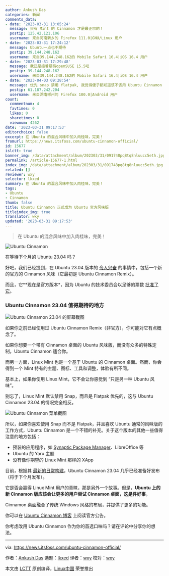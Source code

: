 ```yaml
---
author: Ankush Das
categories: 新闻
comments_data:
- date: '2023-03-31 13:05:24'
  message: 只有 Mint 的 Cinnamon 才是最正宗的！
  postip: 125.42.121.106
  username: 来自河南新乡的 Firefox 111.0|GNU/Linux 用户
- date: '2023-03-31 17:24:12'
  message: Ubuntu一点也不期待
  postip: 39.144.248.162
  username: 来自39.144.248.162的 Mobile Safari 16.4|iOS 16.4 用户
- date: '2023-03-31 17:29:48'
  message: 我还是接着期待openSUSE 15.5吧
  postip: 39.144.248.162
  username: 来自39.144.248.162的 Mobile Safari 16.4|iOS 16.4 用户
- date: '2023-04-03 09:28:54'
  message: 优先 snap 禁用 flatpak, 我觉得傻子都知道该不该用 Ubuntu Cinnamon
  postip: 61.187.242.204
  username: 来自湖南郴州的 Firefox 100.0|Android 用户
count:
  commentnum: 4
  favtimes: 0
  likes: 0
  sharetimes: 0
  viewnum: 4262
date: '2023-03-31 09:17:53'
editorchoice: false
excerpt: 在 Ubuntu 的混合风味中加入肉桂味，完美！
fromurl: https://news.itsfoss.com/ubuntu-cinnamon-official/
id: 15677
islctt: true
banner_img: /data/attachment/album/202303/31/091748pq8tq8nluucc5eth.jpg
permalink: /article-15677-1.html
index_img: /data/attachment/album/202303/31/091748pq8tq8nluucc5eth.jpg.thumb.jpg
related: []
reviewer: wxy
selector: lkxed
summary: 在 Ubuntu 的混合风味中加入肉桂味，完美！
tags:
- Ubuntu
- Cinnamon
thumb: false
title: Ubuntu Cinnamon 正式成为 Ubuntu 官方风味版
titleindex_img: true
translator: wxy
updated: '2023-03-31 09:17:53'
---
```



> 
> 在 Ubuntu 的混合风味中加入肉桂味，完美！
> 
> 
> 


![Ubuntu Cinnamon](/data/attachment/album/202303/31/091748pq8tq8nluucc5eth.jpg)


在等待下个月的 Ubuntu 23.04 吗？


好吧，我们已经提到，在 Ubuntu 23.04 版本的 [令人兴奋](https://news.itsfoss.com/ubuntu-23-04/) 的事情中，包括一个新的官方的 Cinnamon 风味（它最初是 Ubuntu Cinnamon Remix）。


而且，它\*\*现在是官方版本\*，因为 Ubuntu 的技术委员会以足够的票数 [批准了它](https://lists.ubuntu.com/archives/technical-board/2023-March/002725.html?ref=its-foss-news)。


### Ubuntu Cinnamon 23.04 值得期待的地方


![Ubuntu Cinnamon 23.04 的屏幕截图](/data/attachment/album/202303/31/091753g22p86xzx021qm8z.jpg)


如果你之前已经使用过 Ubuntu Cinnamon Remix（非官方），你可能对它有点概念了。


如果你想要一个带有 Cinnamon 桌面的 Ubuntu 风味版，而没有众多的特殊定制，Ubuntu Cinnamon 适合你。


而另一方面，Linux Mint 也是一个基于 Ubuntu 的 Cinnamon 桌面。然而，你会得到一个 Mint 特有的主题、图标、工具和调整，体验有所不同。


基本上，如果你使用 Linux Mint，它不会让你感觉到 “只是另一种 Ubuntu 风味”。


别忘了，Linux Mint 默认禁用 Snap，而且是 Flatpak 优先的，这与 Ubuntu Cinnamon 23.04 的情况完全相反。


![Ubuntu Cinnamon 菜单截图](/data/attachment/album/202303/31/091754ef57t6mfu8u4elnm.jpg)


所以，如果你喜欢使用 Snap 而不是 Flatpak，并且喜欢 Ubuntu 通常的风味版的工作方式，Ubuntu Cinnamon 是一个不错的补充。关于这个版本的其他一些值得注意的地方包括：


* 预装的应用程序，如 [Synaptic Package Manager](https://itsfoss.com/synaptic-package-manager/?ref=its-foss-news)、LibreOffice 等
* Ubuntu 的 Yaru 主题
* 没有像你期望的 Linux Mint 那样的 XApp


目前，根据其 [最新的日常构建](https://cdimage.ubuntu.com/ubuntucinnamon/daily-live/current/?ref=its-foss-news)，Ubuntu Cinnamon 23.04 几乎已经准备好发布（将于下个月发布）。


它是否会赢得 Linux Mint 用户的青睐，那是另外一个故事。但是，**Ubuntu 上的新 Cinnamon 版应该会让更多的用户尝试 Cinnamon 桌面，这是件好事**。


Cinnamon 桌面融合了传统 Windows 风格的布局，并提供了更多的功能。


你可以在 [Ubuntu Cinnamon 博客](https://ubuntucinnamon.org/ubuntu-cinnamon-flavor-status-announcement/?ref=its-foss-news) 上阅读官方公告。


你考虑改用 Ubuntu Cinnamon 作为你的首选口味吗？请在评论中分享你的想法。




---


via: <https://news.itsfoss.com/ubuntu-cinnamon-official/>


作者：[Ankush Das](https://news.itsfoss.com/author/ankush/) 选题：[lkxed](https://github.com/lkxed/) 译者：[wxy](https://github.com/wxy) 校对：[wxy](https://github.com/wxy)


本文由 [LCTT](https://github.com/LCTT/TranslateProject) 原创编译，[Linux中国](https://linux.cn/) 荣誉推出